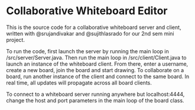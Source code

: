 # Collaborative Whiteboard Editor

This is the source code for a collaborative whiteboard server and client, written with @srujandivakar and @sujithlasrado for our 2nd sem mini project.

To run the code, first launch the server by running the main loop in /src/server/Server.java.  Then run the main loop in /src/client/Client.java to launch an instance of the whiteboard client.  From there, enter a username, create a new board, join the board and start drawing.  To collaborate on a board, run another instance of the client and connect to the same board.  In real time, all updates will propagate across all board clients.

To connect to a whiteboard server running anywhere but localhost:4444, change the host and port parameters in the main loop of the board class.
